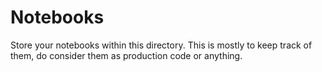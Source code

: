 # Notebooks

Store your notebooks within this directory. This is mostly to keep track of them, do consider them as production code or anything.
